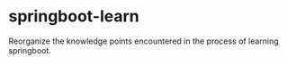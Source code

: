 # springboot-learn
Reorganize the knowledge points encountered in the process of learning springboot.
